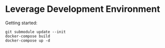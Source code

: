 # Leverage Development Environment

Getting started:

```
git submodule update --init
docker-compose build
docker-compose up -d
```
